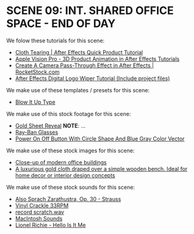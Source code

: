 # SCENE 09: INT. SHARED OFFICE SPACE - END OF DAY

We folow these tutorials for this scene:

- [Cloth Tearing | After Effects Quick Product Tutorial](https://www.youtube.com/watch?v=6dZTHwzCbo4)
- [Apple Vision Pro - 3D Product Animation in After Effects Tutorials](https://www.youtube.com/watch?v=N7loqviXkFo)
- [Create A Camera Pass-Through Effect in After Effects | RocketStock.com](https://www.youtube.com/watch?v=uAtb0nesRPs)
- [After Effects Digital Logo Wiper Tutorial (Include project files)](https://www.youtube.com/watch?v=m3xNjwfnFNg)

We make use of these templates / presets for this scene:

- [Blow It Up Type](https://motionarray.com/after-effects-templates/blow-it-up-type-1476825/?q=Blow&search_header=1)

We make use of this stock footage for this scene:

- [Gold Sheet Reveal](https://www.mediafire.com/file/79essghzzxjsh5t/01.mp4) **NOTE**: ...
- [Ray-Ban Glasses](https://www.glasses.com/gl-us/ray-ban/8056597546416)
- [Power On Off Button With Circle Shape And Blue Gray Color Vector](https://pngtree.com/freepng/power-on-off-button-with-circle-shape-and-blue-gray-color-vector_9154451.html)

We make use of these stock images for this scene:

- [Close-up of modern office buildings](https://www.freepik.com/free-photo/close-up-modern-office-buildings_1119484.htm#fromView=search&page=10&position=29&uuid=07c5a604-e119-4fda-83ca-b1bde598ebd6)
- [A luxurious gold cloth draped over a simple wooden bench. Ideal for home decor or interior design concepts](https://stock.adobe.com/search?k=%22gold+cloth%22&asset_id=746663893)

We make use of these stock sounds for this scene:

- [Also Sprach Zarathustra, Op. 30 - Strauss](https://www.youtube.com/watch?v=dfe8tCcHnKY)
- [Vinyl Crackle 33RPM](https://freesound.org/people/yfjesse/sounds/471007/)
- [record scratch.wav](https://freesound.org/people/luffy/sounds/3536/)
- [MacIntosh Sounds](https://froods.ca/~dschaub/sound.html)
- [Lionel Richie - Hello Is It Me](https://www.myinstants.com/en/instant/lionel-richie-hello-is-it-me/)
